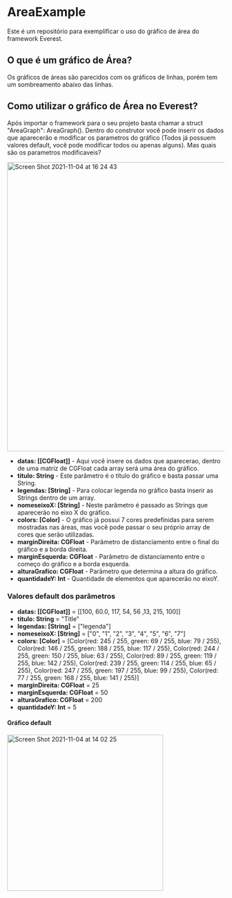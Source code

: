 # AreaExample

Este é um repositório para exemplificar o uso do gráfico de área do framework Everest.

## O que é um gráfico de Área?

Os gráficos de áreas são parecidos com os gráficos de linhas, porém tem um sombreamento abaixo das linhas.

## Como utilizar o gráfico de Área no Everest?

Após importar o framework para o seu projeto basta chamar a struct "AreaGraph": AreaGraph(). Dentro do construtor você pode inserir os dados que aparecerão e modificar os parametros do gráfico (Todos já possuem valores default, você pode modificar todos ou apenas alguns). Mas quais são os parametros modificaveis?

<img width="668" alt="Screen Shot 2021-11-04 at 16 24 43" src="https://user-images.githubusercontent.com/49925583/140406388-c35451f5-f044-4298-9b0a-fa7687960eb6.png">

- **datas: [[CGFloat]]** - Aqui você insere os dados que aparecerao, dentro de uma matriz de CGFloat cada array será uma área do gráfico.
- **titulo: String** - Este parâmetro é o título do gráfico e basta passar uma String.
- **legendas: [String]** - Para colocar legenda no gráfico basta inserir as Strings dentro de um array.
- **nomeseixoX: [String]** - Neste parâmetro é passado as Strings que aparecerão no eixo X do gráfico.
- **colors: [Color]** - O gráfico já possui 7 cores predefinidas para serem mostradas nas áreas, mas você pode passar o seu próprio array de cores que serão utilizadas.
- **marginDireita: CGFloat** - Parâmetro de distanciamento entre o final do gráfico e a borda direita.
- **marginEsquerda: CGFloat** - Parâmetro de distanciamento entre o começo do gráfico e a borda esquerda.
- **alturaGrafico: CGFloat** - Parâmetro que determina a altura do gráfico.
- **quantidadeY: Int** - Quantidade de elementos que aparecerão no eixoY.

### Valores default dos parâmetros

- **datas: [[CGFloat]]** = [[100, 60.0, 117, 54, 56 ,13, 215, 100]]
- **titulo: String** = "Title"
- **legendas: [String]** = ["legenda"]
- **nomeseixoX: [String]** = ["0", "1", "2", "3", "4", "5", "6", "7"]
- **colors: [Color]** = [Color(red: 245 / 255, green: 69 / 255, blue: 79 / 255), Color(red: 146 / 255, green: 188 / 255, blue: 117 / 255), Color(red: 244 / 255, green: 150 / 255, blue: 63 / 255), Color(red: 89 / 255, green: 119 / 255, blue: 142 / 255), Color(red: 239 / 255, green: 114 / 255, blue: 65 / 255), Color(red: 247 / 255, green: 197 / 255, blue: 99 / 255), Color(red: 77 / 255, green: 168 / 255, blue: 141 / 255)]
- **marginDireita: CGFloat** = 25
- **marginEsquerda: CGFloat** = 50
- **alturaGrafico: CGFloat** = 200
- **quantidadeY: Int** = 5

#### Gráfico default

<img width="361" alt="Screen Shot 2021-11-04 at 14 02 25" src="https://user-images.githubusercontent.com/49925583/140385222-306a3155-fcc1-4848-81fa-ed016229d3d3.png">
